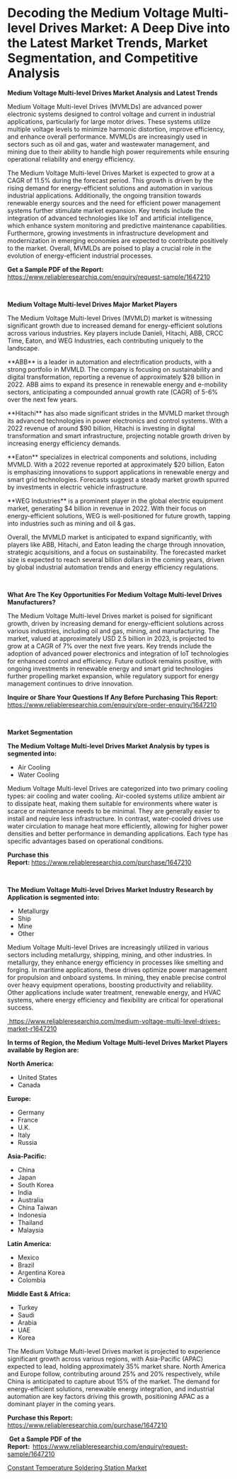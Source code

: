 <p><h1>Decoding the Medium Voltage Multi-level Drives Market: A Deep Dive into the Latest Market Trends, Market Segmentation, and Competitive Analysis</h1></p><p><strong>Medium Voltage Multi-level Drives Market Analysis and Latest Trends</strong></p>
<p><p>Medium Voltage Multi-level Drives (MVMLDs) are advanced power electronic systems designed to control voltage and current in industrial applications, particularly for large motor drives. These systems utilize multiple voltage levels to minimize harmonic distortion, improve efficiency, and enhance overall performance. MVMLDs are increasingly used in sectors such as oil and gas, water and wastewater management, and mining due to their ability to handle high power requirements while ensuring operational reliability and energy efficiency.</p><p>The Medium Voltage Multi-level Drives Market is expected to grow at a CAGR of 11.5% during the forecast period. This growth is driven by the rising demand for energy-efficient solutions and automation in various industrial applications. Additionally, the ongoing transition towards renewable energy sources and the need for efficient power management systems further stimulate market expansion. Key trends include the integration of advanced technologies like IoT and artificial intelligence, which enhance system monitoring and predictive maintenance capabilities. Furthermore, growing investments in infrastructure development and modernization in emerging economies are expected to contribute positively to the market. Overall, MVMLDs are poised to play a crucial role in the evolution of energy-efficient industrial processes.</p></p>
<p><strong>Get a Sample PDF of the Report:&nbsp;</strong> <a href="https://www.reliableresearchiq.com/enquiry/request-sample/1647210?utm_campaign=2843&utm_medium=2&utm_source=Github&utm_content=ia&utm_term=29032025&utm_id=medium-voltage-multi-level-drives">https://www.reliableresearchiq.com/enquiry/request-sample/1647210</a></p>
<p>&nbsp;</p>
<p><strong>Medium Voltage Multi-level Drives Major Market Players</strong></p>
<p><p>The Medium Voltage Multi-level Drives (MVMLD) market is witnessing significant growth due to increased demand for energy-efficient solutions across various industries. Key players include Danieli, Hitachi, ABB, CRCC Time, Eaton, and WEG Industries, each contributing uniquely to the landscape.</p><p>**ABB** is a leader in automation and electrification products, with a strong portfolio in MVMLD. The company is focusing on sustainability and digital transformation, reporting a revenue of approximately $28 billion in 2022. ABB aims to expand its presence in renewable energy and e-mobility sectors, anticipating a compounded annual growth rate (CAGR) of 5-6% over the next few years.</p><p>**Hitachi** has also made significant strides in the MVMLD market through its advanced technologies in power electronics and control systems. With a 2022 revenue of around $90 billion, Hitachi is investing in digital transformation and smart infrastructure, projecting notable growth driven by increasing energy efficiency demands.</p><p>**Eaton** specializes in electrical components and solutions, including MVMLD. With a 2022 revenue reported at approximately $20 billion, Eaton is emphasizing innovations to support applications in renewable energy and smart grid technologies. Forecasts suggest a steady market growth spurred by investments in electric vehicle infrastructure.</p><p>**WEG Industries** is a prominent player in the global electric equipment market, generating $4 billion in revenue in 2022. With their focus on energy-efficient solutions, WEG is well-positioned for future growth, tapping into industries such as mining and oil & gas.</p><p>Overall, the MVMLD market is anticipated to expand significantly, with players like ABB, Hitachi, and Eaton leading the charge through innovation, strategic acquisitions, and a focus on sustainability. The forecasted market size is expected to reach several billion dollars in the coming years, driven by global industrial automation trends and energy efficiency regulations.</p></p>
<p>&nbsp;</p>
<p><strong>What Are The Key Opportunities For Medium Voltage Multi-level Drives Manufacturers?</strong></p>
<p><p>The Medium Voltage Multi-level Drives market is poised for significant growth, driven by increasing demand for energy-efficient solutions across various industries, including oil and gas, mining, and manufacturing. The market, valued at approximately USD 2.5 billion in 2023, is projected to grow at a CAGR of 7% over the next five years. Key trends include the adoption of advanced power electronics and integration of IoT technologies for enhanced control and efficiency. Future outlook remains positive, with ongoing investments in renewable energy and smart grid technologies further propelling market expansion, while regulatory support for energy management continues to drive innovation.</p></p>
<p><strong>Inquire or Share Your Questions If Any Before Purchasing This Report:</strong> <a href="https://www.reliableresearchiq.com/enquiry/pre-order-enquiry/1647210?utm_campaign=2843&utm_medium=2&utm_source=Github&utm_content=ia&utm_term=29032025&utm_id=medium-voltage-multi-level-drives">https://www.reliableresearchiq.com/enquiry/pre-order-enquiry/1647210</a></p>
<p>&nbsp;</p>
<p><strong>Market Segmentation</strong></p>
<p><strong>The Medium Voltage Multi-level Drives Market Analysis by types is segmented into:</strong></p>
<p><ul><li>Air Cooling</li><li>Water Cooling</li></ul></p>
<p><p>Medium Voltage Multi-level Drives are categorized into two primary cooling types: air cooling and water cooling. Air-cooled systems utilize ambient air to dissipate heat, making them suitable for environments where water is scarce or maintenance needs to be minimal. They are generally easier to install and require less infrastructure. In contrast, water-cooled drives use water circulation to manage heat more efficiently, allowing for higher power densities and better performance in demanding applications. Each type has specific advantages based on operational conditions.</p></p>
<p><strong>Purchase this Report:&nbsp;</strong><a href="https://www.reliableresearchiq.com/purchase/1647210?utm_campaign=2843&utm_medium=2&utm_source=Github&utm_content=ia&utm_term=29032025&utm_id=medium-voltage-multi-level-drives">https://www.reliableresearchiq.com/purchase/1647210</a></p>
<p>&nbsp;</p>
<p><strong>The Medium Voltage Multi-level Drives Market Industry Research by Application is segmented into:</strong></p>
<p><ul><li>Metallurgy</li><li>Ship</li><li>Mine</li><li>Other</li></ul></p>
<p><p>Medium Voltage Multi-level Drives are increasingly utilized in various sectors including metallurgy, shipping, mining, and other industries. In metallurgy, they enhance energy efficiency in processes like smelting and forging. In maritime applications, these drives optimize power management for propulsion and onboard systems. In mining, they enable precise control over heavy equipment operations, boosting productivity and reliability. Other applications include water treatment, renewable energy, and HVAC systems, where energy efficiency and flexibility are critical for operational success.</p></p>
<p><a href="https://www.reliableresearchiq.com/medium-voltage-multi-level-drives-market-r1647210?utm_campaign=2843&utm_medium=2&utm_source=Github&utm_content=ia&utm_term=29032025&utm_id=medium-voltage-multi-level-drives">&nbsp;https://www.reliableresearchiq.com/medium-voltage-multi-level-drives-market-r1647210</a></p>
<p><strong>In terms of Region, the Medium Voltage Multi-level Drives Market Players available by Region are:</strong></p>
<p>
    <p> <strong> North America: </strong>
        <ul>
            <li>United States</li>
            <li>Canada</li>
        </ul>
        </p> 
    <p> <strong> Europe: </strong>
        <ul>
            <li>Germany</li>
            <li>France</li>
            <li>U.K.</li>
            <li>Italy</li>
            <li>Russia</li>
        </ul>
        </p> 
    <p> <strong> Asia-Pacific: </strong>
        <ul>
            <li>China</li>
            <li>Japan</li>
            <li>South Korea</li>
            <li>India</li>
            <li>Australia</li>
            <li>China Taiwan</li>
            <li>Indonesia</li>
            <li>Thailand</li>
            <li>Malaysia</li>
        </ul>
        </p> 
    <p> <strong> Latin America: </strong>
        <ul>
            <li>Mexico</li>
            <li>Brazil</li>
            <li>Argentina Korea</li>
            <li>Colombia</li>
        </ul>
        </p> 
    <p> <strong> Middle East & Africa: </strong>
        <ul>
            <li>Turkey</li>
            <li>Saudi</li>
            <li>Arabia</li>
            <li>UAE</li>
            <li>Korea</li>
        </ul>
    </p>
    </p>
<p><p>The Medium Voltage Multi-level Drives market is projected to experience significant growth across various regions, with Asia-Pacific (APAC) expected to lead, holding approximately 35% market share. North America and Europe follow, contributing around 25% and 20% respectively, while China is anticipated to capture about 15% of the market. The demand for energy-efficient solutions, renewable energy integration, and industrial automation are key factors driving this growth, positioning APAC as a dominant player in the coming years.</p></p>
<p><strong>Purchase this Report: </strong><a href="https://www.reliableresearchiq.com/purchase/1647210?utm_campaign=2843&utm_medium=2&utm_source=Github&utm_content=ia&utm_term=29032025&utm_id=medium-voltage-multi-level-drives">https://www.reliableresearchiq.com/purchase/1647210</a></p>
<p>&nbsp;<strong>Get a Sample PDF of the Report:&nbsp;&nbsp;</strong><a href="https://www.reliableresearchiq.com/enquiry/request-sample/1647210?utm_campaign=2843&utm_medium=2&utm_source=Github&utm_content=ia&utm_term=29032025&utm_id=medium-voltage-multi-level-drives">https://www.reliableresearchiq.com/enquiry/request-sample/1647210</a></p>
<p><strong></strong></p>
<p><p><a href="https://github.com/bholdsfofie/Market-Research-Report-List-1/blob/main/constant-temperature-soldering-station-market.md?utm_campaign=2843&utm_medium=2&utm_source=Github&utm_content=ia&utm_term=29032025&utm_id=medium-voltage-multi-level-drives">Constant Temperature Soldering Station Market</a></p></p>